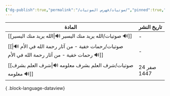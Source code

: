 ```yaml
---
{"dg-publish":true,"permalink":"/صوتيات/فهرس الصوتيات/","pinned":true,"noteIcon":"✨"}
---
```


| المادة                                                                                             | تاريخ النشر |
| -------------------------------------------------------------------------------------------------- | ----------- |
| [[صوتيات/الله يريد منك اليسير 🔊\|الله يريد منك اليسير 🔊]]                                     | \-          |
| [[صوتيات/رحمات خفية - من آثار رحمة الله في الأم 🔊\|رحمات خفية - من آثار رحمة الله في الأم 🔊]] | \-          |
| [[صوتيات/شرف العلم بشرف معلومه 🔊\|شرف العلم بشرف معلومه 🔊]]                                   | 24 صفر 1447 |

{ .block-language-dataview}

   

   
   
    
    
   
